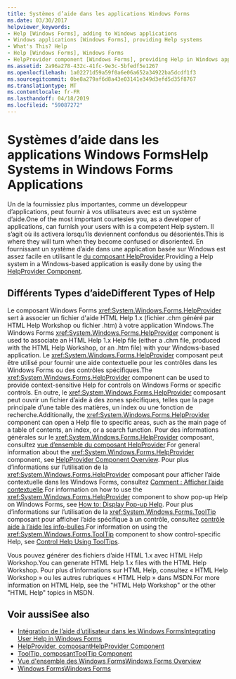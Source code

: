 ```yaml
---
title: Systèmes d’aide dans les applications Windows Forms
ms.date: 03/30/2017
helpviewer_keywords:
- Help [Windows Forms], adding to Windows applications
- Windows applications [Windows Forms], providing Help systems
- What's This? Help
- Help [Windows Forms], Windows Forms
- HelpProvider component [Windows Forms], providing Help in Windows applications
ms.assetid: 2a96a278-432c-41fc-9e3c-5bfedf5e1267
ms.openlocfilehash: 1a02271d59a59f0a6e06a652a34922ba5dcdf1f3
ms.sourcegitcommit: 0be8a279af6d8a43e03141e349d3efd5d35f8767
ms.translationtype: MT
ms.contentlocale: fr-FR
ms.lasthandoff: 04/18/2019
ms.locfileid: "59087272"
---
```

# <a name="help-systems-in-windows-forms-applications"></a><span data-ttu-id="da51a-102">Systèmes d’aide dans les applications Windows Forms</span><span class="sxs-lookup"><span data-stu-id="da51a-102">Help Systems in Windows Forms Applications</span></span>
<span data-ttu-id="da51a-103">Un de la fournissiez plus importantes, comme un développeur d’applications, peut fournir à vos utilisateurs avec est un système d’aide.</span><span class="sxs-lookup"><span data-stu-id="da51a-103">One of the most important courtesies you, as a developer of applications, can furnish your users with is a competent Help system.</span></span> <span data-ttu-id="da51a-104">Il s’agit où ils activera lorsqu’ils deviennent confondus ou désorientés.</span><span class="sxs-lookup"><span data-stu-id="da51a-104">This is where they will turn when they become confused or disoriented.</span></span> <span data-ttu-id="da51a-105">En fournissant un système d’aide dans une application basée sur Windows est assez facile en utilisant le [du composant HelpProvider](../controls/helpprovider-component-windows-forms.md).</span><span class="sxs-lookup"><span data-stu-id="da51a-105">Providing a Help system in a Windows-based application is easily done by using the [HelpProvider Component](../controls/helpprovider-component-windows-forms.md).</span></span>  
  
## <a name="different-types-of-help"></a><span data-ttu-id="da51a-106">Différents Types d’aide</span><span class="sxs-lookup"><span data-stu-id="da51a-106">Different Types of Help</span></span>  
 <span data-ttu-id="da51a-107">Le composant Windows Forms <xref:System.Windows.Forms.HelpProvider> sert à associer un fichier d'aide HTML Help 1.x (fichier .chm généré par HTML Help Workshop ou fichier .htm) à votre application Windows.</span><span class="sxs-lookup"><span data-stu-id="da51a-107">The Windows Forms <xref:System.Windows.Forms.HelpProvider> component is used to associate an HTML Help 1.x Help file (either a .chm file, produced with the HTML Help Workshop, or an .htm file) with your Windows-based application.</span></span> <span data-ttu-id="da51a-108">Le <xref:System.Windows.Forms.HelpProvider> composant peut être utilisé pour fournir une aide contextuelle pour les contrôles dans les Windows Forms ou des contrôles spécifiques.</span><span class="sxs-lookup"><span data-stu-id="da51a-108">The <xref:System.Windows.Forms.HelpProvider> component can be used to provide context-sensitive Help for controls on Windows Forms or specific controls.</span></span> <span data-ttu-id="da51a-109">En outre, le <xref:System.Windows.Forms.HelpProvider> composant peut ouvrir un fichier d’aide à des zones spécifiques, telles que la page principale d’une table des matières, un index ou une fonction de recherche.</span><span class="sxs-lookup"><span data-stu-id="da51a-109">Additionally, the <xref:System.Windows.Forms.HelpProvider> component can open a Help file to specific areas, such as the main page of a table of contents, an index, or a search function.</span></span> <span data-ttu-id="da51a-110">Pour des informations générales sur le <xref:System.Windows.Forms.HelpProvider> composant, consultez [vue d’ensemble du composant HelpProvider](../controls/helpprovider-component-overview-windows-forms.md).</span><span class="sxs-lookup"><span data-stu-id="da51a-110">For general information about the <xref:System.Windows.Forms.HelpProvider> component, see [HelpProvider Component Overview](../controls/helpprovider-component-overview-windows-forms.md).</span></span> <span data-ttu-id="da51a-111">Pour plus d’informations sur l’utilisation de la <xref:System.Windows.Forms.HelpProvider> composant pour afficher l’aide contextuelle dans les Windows Forms, consultez [Comment : Afficher l’aide contextuelle](how-to-display-pop-up-help.md).</span><span class="sxs-lookup"><span data-stu-id="da51a-111">For information on how to use the <xref:System.Windows.Forms.HelpProvider> component to show pop-up Help on Windows Forms, see [How to: Display Pop-up Help](how-to-display-pop-up-help.md).</span></span> <span data-ttu-id="da51a-112">Pour plus d’informations sur l’utilisation de la <xref:System.Windows.Forms.ToolTip> composant pour afficher l’aide spécifique à un contrôle, consultez [contrôle aide à l’aide les info-bulles](control-help-using-tooltips.md).</span><span class="sxs-lookup"><span data-stu-id="da51a-112">For information on using the <xref:System.Windows.Forms.ToolTip> component to show control-specific Help, see [Control Help Using ToolTips](control-help-using-tooltips.md).</span></span>  
  
 <span data-ttu-id="da51a-113">Vous pouvez générer des fichiers d’aide HTML 1.x avec HTML Help Workshop.</span><span class="sxs-lookup"><span data-stu-id="da51a-113">You can generate HTML Help 1.x files with the HTML Help Workshop.</span></span> <span data-ttu-id="da51a-114">Pour plus d’informations sur HTML Help, consultez « HTML Help Workshop » ou les autres rubriques « HTML Help » dans MSDN.</span><span class="sxs-lookup"><span data-stu-id="da51a-114">For more information on HTML Help, see the "HTML Help Workshop" or the other "HTML Help" topics in MSDN.</span></span>  
  
## <a name="see-also"></a><span data-ttu-id="da51a-115">Voir aussi</span><span class="sxs-lookup"><span data-stu-id="da51a-115">See also</span></span>

- [<span data-ttu-id="da51a-116">Intégration de l’aide d’utilisateur dans les Windows Forms</span><span class="sxs-lookup"><span data-stu-id="da51a-116">Integrating User Help in Windows Forms</span></span>](integrating-user-help-in-windows-forms.md)
- [<span data-ttu-id="da51a-117">HelpProvider, composant</span><span class="sxs-lookup"><span data-stu-id="da51a-117">HelpProvider Component</span></span>](../controls/helpprovider-component-windows-forms.md)
- [<span data-ttu-id="da51a-118">ToolTip, composant</span><span class="sxs-lookup"><span data-stu-id="da51a-118">ToolTip Component</span></span>](../controls/tooltip-component-windows-forms.md)
- [<span data-ttu-id="da51a-119">Vue d'ensemble des Windows Forms</span><span class="sxs-lookup"><span data-stu-id="da51a-119">Windows Forms Overview</span></span>](../windows-forms-overview.md)
- [<span data-ttu-id="da51a-120">Windows Forms</span><span class="sxs-lookup"><span data-stu-id="da51a-120">Windows Forms</span></span>](../index.md)
